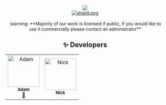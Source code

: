 <center><a href="https://discord.gg/pretendbot"><img src="https://media.discordapp.net/attachments/1183437754231685261/1228980219667415110/pretend.png?ex=662e0405&is=661b8f05&hm=34ef33dfb950f4a1b9ace8d11a357147d31a5d728abbf38bb3d084ecddbd2daa&=&format=webp&quality=lossless"></img></a></center>

<div align=center>
  <a href="https://github.com/PretendServices">
    <img src="https://komarev.com/ghpvc/?username=PretendServices" alt="shield.png">
  </a>

<br />
<br />

<center>:warning: **Majority of our work is licensed if public, if you would like to use it commercially please contact an administrator**</center>

## ✨ Developers

<table>
  <tr>
    <td align="center">
      <a href="https://cdn.discordapp.com/avatars/930383131863842816/27031884d244836cb703935d01ab7281.png?format=webp&quality=lossless&width=663&height=663">
        <img src="" width="100px;" alt="Adam">
        <br />
        <sub><b>Adam</b></sub>
        </img>
      </a>
      <br />
      <a href="https://pretend.best" title="Owner">👑</a>
    </td>
        <td align="center">
      <a href=https://cdn.discordapp.com/avatars/863914425445908490/9010c5e864af7d514b6edb3f7ff8e398.png?format=webp&quality=lossless&width=663&height=663"">
        <img src="" width="100px;" alt="Nick">
        <br />
        <sub><b>Nick</b></sub>
        </img>
      </a>
      <br />
      <a href="https://pretend.best" title="Owner"></a>
    </td>
  </tr>
</table>
</div>

